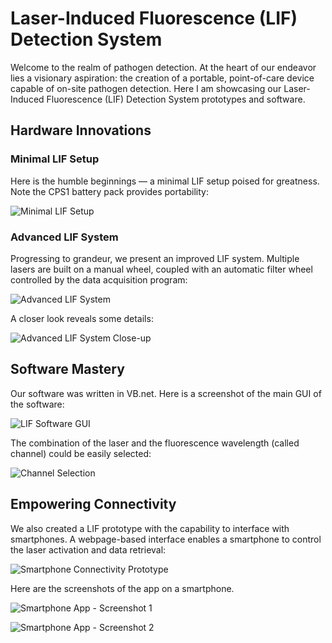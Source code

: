 # Laser-Induced Fluorescence (LIF) Detection System

Welcome to the realm of pathogen detection.  At the heart of our endeavor lies a visionary aspiration: the creation of a portable, point-of-care device capable of on-site pathogen detection. Here I am showcasing our Laser-Induced Fluorescence (LIF) Detection System prototypes and software.

## Hardware Innovations

### Minimal LIF Setup
Here is the humble beginnings — a minimal LIF setup poised for greatness. Note the CPS1 battery pack provides portability:

![Minimal LIF Setup](instruments/minilif.JPG)

### Advanced LIF System
Progressing to grandeur, we present an improved LIF system. Multiple lasers are built on a manual wheel, coupled with an automatic filter wheel controlled by the data acquisition program:

![Advanced LIF System](instruments/minilifpro2.JPG)

A closer look reveals some details:

![Advanced LIF System Close-up](instruments/minilifpro3.JPG)

## Software Mastery

Our software was written in VB.net. Here is a screenshot of the main GUI of the software:

![LIF Software GUI](images/yxLiFpro.png)

The combination of the laser and the fluorescence wavelength (called channel) could be easily selected:

![Channel Selection](images/lifchannel.png)

## Empowering Connectivity

We also created a LIF prototype with the capability to interface with smartphones. A webpage-based interface enables a smartphone to control the laser activation and data retrieval:

![Smartphone Connectivity Prototype](instruments/rpi1.jpg)

Here are the screenshots of the app on a smartphone.

![Smartphone App - Screenshot 1](images/rpi1.png)

![Smartphone App - Screenshot 2](images/rpi2.png)

